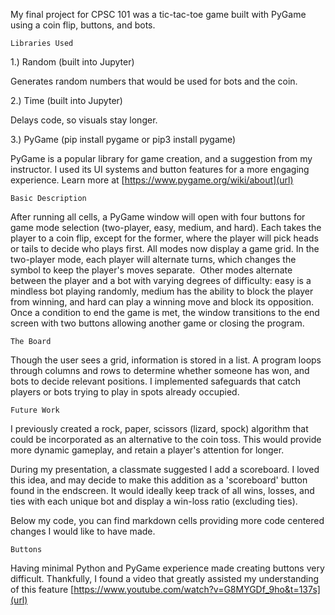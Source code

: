 My final project for CPSC 101 was a tic-tac-toe game built with PyGame using a coin flip, buttons, and bots.

    Libraries Used

1.) Random (built into Jupyter)

Generates random numbers that would be used for bots and the coin.

2.) Time (built into Jupyter)

Delays code, so visuals stay longer.

3.) PyGame (pip install pygame or pip3 install pygame)

PyGame is a popular library for game creation, and a suggestion from my instructor. I used its UI systems and button features for a more engaging experience. Learn more at [https://www.pygame.org/wiki/about](url)

    Basic Description
After running all cells, a PyGame window will open with four buttons for game mode selection (two-player, easy, medium, and hard). Each takes the player to a coin flip, except for the former, where the player will pick heads or tails to decide who plays first. All modes now display a game grid. In the two-player mode, each player will alternate turns, which changes the symbol to keep the player's moves separate. 
Other modes alternate between the player and a bot with varying degrees of difficulty: easy is a mindless bot playing randomly, medium has the ability to block the player from winning, and hard can play a winning move and block its opposition. Once a condition to end the game is met, the window transitions to the end screen with two buttons allowing another game or closing the program.

    The Board
Though the user sees a grid, information is stored in a list. A program loops through columns and rows to determine whether someone has won, and bots to decide relevant positions. I implemented safeguards that catch players or bots trying to play in spots already occupied.

    Future Work
I previously created a rock, paper, scissors (lizard, spock) algorithm that could be incorporated as an alternative to the coin toss. This would provide more dynamic gameplay, and retain a player's attention for longer.

During my presentation, a classmate suggested I add a scoreboard. I loved this idea, and may decide to make this addition as a 'scoreboard' button found in the endscreen. It would ideally keep track of all wins, losses, and ties with each unique bot and display a win-loss ratio (excluding ties).

Below my code, you can find markdown cells providing more code centered changes I would like to have made.

    Buttons
Having minimal Python and PyGame experience made creating buttons very difficult. Thankfully, I found a video that greatly assisted my understanding of this feature [https://www.youtube.com/watch?v=G8MYGDf_9ho&t=137s](url)
